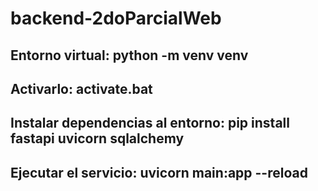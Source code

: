 # backend-2doParcialWeb

## Entorno virtual: python -m venv venv
## Activarlo: activate.bat
## Instalar dependencias al entorno: pip install fastapi uvicorn sqlalchemy
## Ejecutar el servicio: uvicorn main:app --reload 
